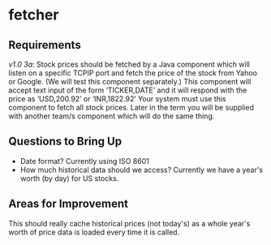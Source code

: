 # fetcher

## Requirements

*v1.0 3a*: Stock prices should be fetched by a Java component which will listen on a
specific TCPIP port and fetch the price of the stock from Yahoo or Google.  (We
will test this component separately.) This component will accept text input of
the form ‘TICKER,DATE’ and it will respond with the price as ‘USD,200.92’ or
‘INR,1822.92’ Your system must use this component to fetch all stock prices. Later
in the term you will be supplied with another team/s component which will do the
same thing.

## Questions to Bring Up

* Date format? Currently using ISO 8601
* How much historical data should we access? Currently we have a year's worth
(by day) for US stocks.

## Areas for Improvement

This should really cache historical prices (not today's) as a whole year's worth
of price data is loaded every time it is called.
